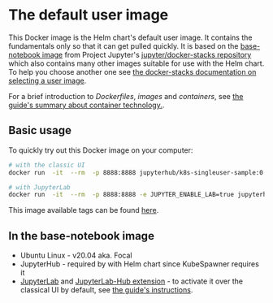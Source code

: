 # The default user image

This Docker image is the Helm chart's default user image. It contains the
fundamentals only so that it can get pulled quickly. It is based on the
[base-notebook image](https://github.com/jupyter/docker-stacks/blob/HEAD/base-notebook/Dockerfile)
from Project Jupyter's [jupyter/docker-stacks repository](https://github.com/jupyter/docker-stacks)
which also contains many other images suitable for use with the Helm chart. To
help you choose another one see [the docker-stacks documentation on selecting a
user image](http://jupyter-docker-stacks.readthedocs.io/en/latest/using/selecting.html).

For a brief introduction to _Dockerfiles_, _images_ and _containers_, see [the
guide's summary about container technology.](https://z2jh.jupyter.org/en/latest/tools.html#container-technology).

## Basic usage

To quickly try out this Docker image on your computer:

```sh
# with the classic UI
docker run  -it  --rm  -p 8888:8888 jupyterhub/k8s-singleuser-sample:0.7.0

# with JupyterLab
docker run  -it  --rm  -p 8888:8888 -e JUPYTER_ENABLE_LAB=true jupyterhub/k8s-singleuser-sample:0.7.0
```

This image available tags can be found [here](https://hub.docker.com/r/jupyterhub/k8s-singleuser-sample/tags/).

## In the base-notebook image

- Ubuntu Linux - v20.04 aka. Focal
- JupyterHub - required by with Helm chart since KubeSpawner requires it
- [JupyterLab](https://jupyterlab.readthedocs.io/en/stable/) and [JupyterLab-Hub extension](https://jupyterlab.readthedocs.io/en/stable/user/jupyterhub.html) - to activate it over the classical UI by default, see [the guide's instructions](https://z2jh.jupyter.org/en/latest/user-environment.html#use-jupyterlab-by-default).
